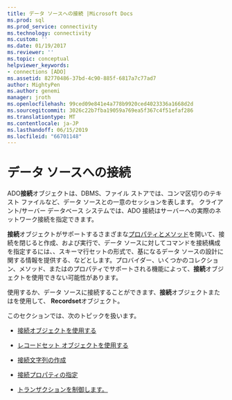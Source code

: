 ```yaml
---
title: データ ソースへの接続 |Microsoft Docs
ms.prod: sql
ms.prod_service: connectivity
ms.technology: connectivity
ms.custom: ''
ms.date: 01/19/2017
ms.reviewer: ''
ms.topic: conceptual
helpviewer_keywords:
- connections [ADO]
ms.assetid: 82770486-37bd-4c90-885f-6817a7c77ad7
author: MightyPen
ms.author: genemi
manager: jroth
ms.openlocfilehash: 99ced09e841e4a778b9920ced4023336a1668d2d
ms.sourcegitcommit: 3026c22b7fba19059a769ea5f367c4f51efaf286
ms.translationtype: MT
ms.contentlocale: ja-JP
ms.lasthandoff: 06/15/2019
ms.locfileid: "66701148"
---
```

# <a name="connecting-to-data-sources"></a>データ ソースへの接続
ADO**接続**オブジェクトは、DBMS、ファイル ストアでは、コンマ区切りのテキスト ファイルなど、データ ソースとの一意のセッションを表します。 クライアント/サーバー データベース システムでは、ADO 接続はサーバーへの実際のネットワーク接続を指定できます。  
  
 **接続**オブジェクトがサポートするさまざまな[プロパティとメソッド](../../../ado/reference/ado-api/connection-object-properties-methods-and-events.md)を開いて、接続を閉じると作成、および実行で、データ ソースに対してコマンドを接続構成を指定するには、、スキーマ行セットの形式で、基になるデータ ソースの設計に関する情報を提供する、などとします。プロバイダー、いくつかのコレクション、メソッド、またはのプロパティでサポートされる機能によって、**接続**オブジェクトを使用できない可能性があります。  
  
 使用するか、データ ソースに接続することができます、**接続**オブジェクトまたはを使用して、 **Recordset**オブジェクト。  
  
 このセクションでは、次のトピックを扱います。  
  
-   [接続オブジェクトを使用する](../../../ado/guide/data/using-a-connection-object.md)  
  
-   [レコードセット オブジェクトを使用する](../../../ado/guide/data/using-a-recordset-object.md)  
  
-   [接続文字列の作成](../../../ado/guide/data/creating-a-connection-string.md)  
  
-   [接続プロパティの指定](../../../ado/guide/data/specifying-connection-properties.md)  
  
-   [トランザクションを制御します。](../../../ado/guide/data/controlling-transactions-ado.md)
